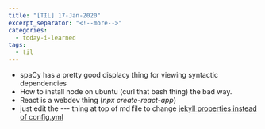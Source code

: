 ```yaml
---
title: "[TIL] 17-Jan-2020"
excerpt_separator: "<!--more-->"
categories:
  - today-i-learned
tags:
  - til 
---
```


<!--more-->

- spaCy has a pretty good displacy thing for viewing syntactic dependencies
- How to install node on ubuntu (curl that bash thing) the bad way.
- React is a webdev thing (_npx create-react-app_)
- just edit the --- thing at top of md file to change [jekyll properties instead of config.yml](https://jekyllrb.com/docs/configuration/front-matter-defaults/)

